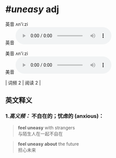 # ***\#uneasy*** adj
英音 ʌn'iːzi  
英音
<audio src="./media/uneasy-B.aac" controls="controls"></audio>

美音 ʌn'iːzi  
美音
<audio src="./media/uneasy.aac" controls="controls"></audio>



| 词频 2 | 阅读 2 |  

英文释义
---
### 1.*高义频：* **不自在的；忧虑的 (anxious)：**  

 > **feel uneasy** with strangers   
 > 与陌生人在一起不自在    

 > **feel uneasy about** the future   
 > 担心未来    


